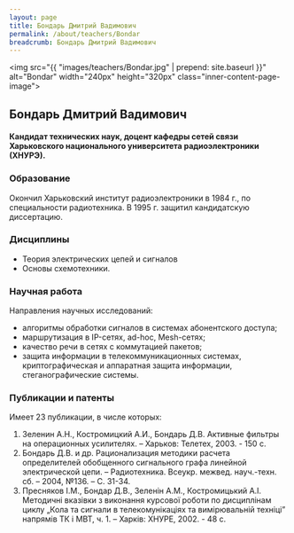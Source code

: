 ```yaml
---
layout: page
title: Бондарь Дмитрий Вадимович
permalink: /about/teachers/Bondar
breadcrumb: Бондарь Дмитрий Вадимович
---
```

<img src="{{ "images/teachers/Bondar.jpg" | prepend: site.baseurl }}" alt="Bondar" width="240px" height="320px" class="inner-content-page-image"> 

## Бондарь Дмитрий Вадимович

#### Кандидат технических наук, доцент кафедры сетей связи Харьковского национального университета радиоэлектроники (ХНУРЭ). 

### Образование

Окончил Харьковский институт радиоэлектроники в 1984 г., по специальности  радиотехника. В 1995 г. защитил кандидатскую диссертацию. 

### Дисциплины

- Теория электрических цепей и сигналов
- Основы схемотехники.

### Научная работа

Направления научных исследований:

- алгоритмы обработки сигналов в системах абонентского доступа;
- маршрутизация в IP-сетях, ad-hoc, Mesh-сетях;
- качество речи в сетях с коммутацией пакетов;
- защита информации в телекоммуникационных системах, криптографическая и аппаратная защита информации, стеганографические системы.

### Публикации и патенты

Имеет 23 публикации, в числе которых:

1. Зеленин А.Н., Костромицкий А.И., Бондарь Д.В. Активные фильтры на операционных усилителях. – Харьков: Телетех, 2003. - 150 с.
2. Бондарь Д.В. и др. Рационализация методики расчета определителей обобщенного сигнального графа линейной электрической цепи. – Радиотехника. Всеукр. межвед. науч.-техн. сб. – 2004, №136. – С. 31-34.
3. Пресняков І.М., Бондар Д.В., Зеленін А.М., Костромицький А.І. Методичні вказівки з виконання курсової роботи по дисциплінам циклу „Кола та сигнали в телекомунікаціях та вимірювальній техніці” напрямів ТК і МВТ, ч. 1. – Харків: ХНУРЕ, 2002. - 48 с.